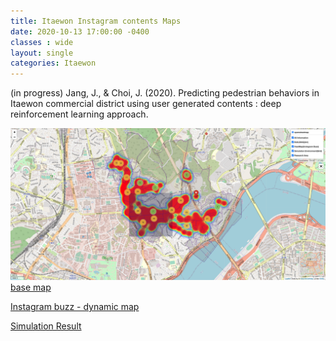 ```yaml
---
title: Itaewon Instagram contents Maps
date: 2020-10-13 17:00:00 -0400
classes : wide
layout: single
categories: Itaewon
---
```


(in progress) Jang, J., & Choi, J. (2020). Predicting pedestrian behaviors in Itaewon commercial district using user generated contents : deep reinforcement learning approach.

![test2](/assets/basemapimage.jpg)
[base map](https://jilijiliji.github.io/ITW_baseMap_20201011.html)

[Instagram buzz - dynamic map](https://jilijiliji.github.io/ITW_timeInstagramCummulative.html)

[Simulation Result](https://jilijiliji.github.io/SimulationResult_20201012.html)
